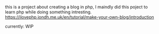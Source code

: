 this is a project about creating a blog in php, I maindly did this poject to learn php while doing something intresting.
https://ilovephp.jondh.me.uk/en/tutorial/make-your-own-blog/introduction

currently: WIP
